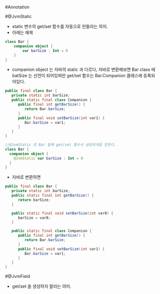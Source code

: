 #Annotation

#@JvmStatic
  - static 변수의 get/set 함수를 자동으로 만들라는 의미.
  - 아래는 예제
```kotlin
class Bar {
    companion object {
        var barSize : Int = 0
    }
}
```
- companion object 는 자바의 static 과 다르다, 자바로 변환해보면 Bar class 에 batSize 는 선언이 되어있찌만 get/set 함수는 Bar.Companion 클래스에 등록되어있다.
```java
public final class Bar {
   private static int barSize;
   public static final class Companion {
      public final int getBarSize() {
         return Bar.barSize;
      }
      public final void setBarSize(int var1) {
         Bar.barSize = var1;
      }
   }
}
```
```kotlin
//@JvmStatic 은 Bar 밑에 get/set 함수사 생성되게끔 만든다.
class Bar {
  companion object {
    @JvmStatic var barSize : Int = 0
  }
}
```
- 자바로 변환하면
```java
public final class Bar {
   private static int barSize;
   public static final int getBarSize() {
      return barSize;
   }

   public static final void setBarSize(int var0) {
      barSize = var0;
   }

   public static final class Companion {
      public final int getBarSize() {
         return Bar.barSize;
      }
      public final void setBarSize(int var1) {
         Bar.barSize = var1;
      }
   }
}
```

#@JvmField
- get/set 을 생성하지 말라는 의미.